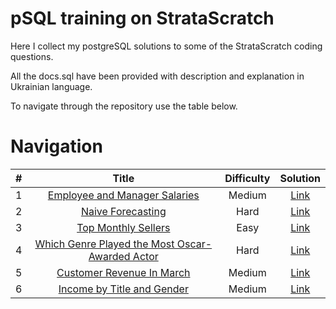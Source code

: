 # pSQL training on StrataScratch

Here I collect my postgreSQL solutions to some of the StrataScratch coding questions. 

All the docs.sql have been provided with description and explanation in Ukrainian language. 

To navigate through the repository use the table below.

# Navigation

| # | Title | Difficulty | Solution |
|:-:|:-----:|:----------:|:--------:|
|1|[Employee and Manager Salaries](https://platform.stratascratch.com/coding/9894-employee-and-manager-salaries?code_type=1)|Medium|[Link](https://github.com/rhrytsenko/sql-training/blob/main/files/1.sql)|
|2|[Naive Forecasting](https://platform.stratascratch.com/coding/10313-naive-forecasting?code_type=1)|Hard|[Link](https://github.com/rhrytsenko/sql-training/blob/main/files/2.sql)|
|3|[Top Monthly Sellers](https://platform.stratascratch.com/coding/10362-top-monthly-sellers?code_type=1)|Easy|[Link](https://github.com/rhrytsenko/sql-training/blob/main/files/3.sql)|
|4|[Which Genre Played the Most Oscar-Awarded Actor](https://platform.stratascratch.com/coding/10171-find-the-genre-of-the-person-with-the-most-number-of-oscar-winnings?code_type=1)|Hard|[Link](https://github.com/rhrytsenko/sql-training/blob/main/files/4.sql)|
|5|[Customer Revenue In March](https://platform.stratascratch.com/coding/9782-customer-revenue-in-march?code_type=1)|Medium|[Link](https://github.com/rhrytsenko/sql-training/blob/main/files/5.sql)|
|6|[Income by Title and Gender](https://platform.stratascratch.com/coding/10077-income-by-title-and-gender?code_type=1)|Medium|[Link](https://github.com/rhrytsenko/sql-training/blob/main/files/6.sql)|
